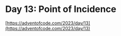 # Day 13: Point of Incidence

[https://adventofcode.com/2023/day/13](https://adventofcode.com/2023/day/13)
